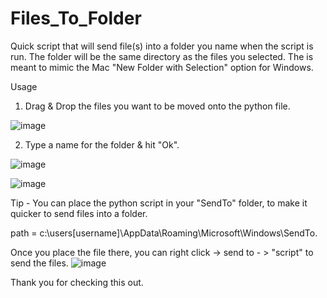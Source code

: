 # Files_To_Folder
Quick script that will send file(s) into a folder you name when the script is run.
The folder will be the same directory as the files you selected.
The is meant to mimic the Mac "New Folder with Selection" option for Windows.

Usage

1. Drag & Drop the files you want to be moved onto the python file.


![image](https://user-images.githubusercontent.com/65022882/153102681-d1ae02c1-11d9-4832-b766-7850679b418d.png)

2. Type a name for the folder & hit "Ok".


![image](https://user-images.githubusercontent.com/65022882/153102774-5c7d9b49-c761-4a47-bbf7-2bacf0af368d.png)

![image](https://user-images.githubusercontent.com/65022882/153102987-5c3b2241-6206-4b93-89dd-a4be6c65dac6.png)


Tip - You can place the python script in your "SendTo" folder, to make it quicker to send files into a folder.

path = c:\users\[username]\AppData\Roaming\Microsoft\Windows\SendTo.

Once you place the file there, you can right click -> send to - > "script" to send the files.
![image](https://user-images.githubusercontent.com/65022882/153103191-ab2272b5-6c49-4597-9cda-cb6fbf5256bf.png)

Thank you for checking this out.
